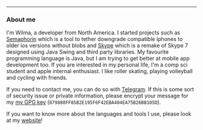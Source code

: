 
---

### About me

I'm Wilma, a developer from North America. I started projects such as [Semaphorin](https://github.com/y08wilm/Semaphorin) which is a tool to tether downgrade compatible iphones to older ios versions without blobs and [Skype](https://github.com/y08wilm/Skype) which is a remake of Skype 7 designed using Java Swing and third party libraries. My favourite programming language is Java, but I am trying to get better at mobile app development too. If you are interested in my personal life, I'm a comp sci student and apple internal enthusiast. I like roller skating, playing volleyball and cycling with friends.

If you need to contact me, you can do so with [Telegram](https://t.me/wilm271). If this is some sort of security issue or private information, please encrypt your message for my [my GPG key](https://keyserver.ubuntu.com/pks/lookup?search=879880FF85B2E195F6F42EBA404EA75B26BB105D&fingerprint=on&op=index) (`879880FF85B2E195F6F42EBA404EA75B26BB105D`).

If you want to know more about the languages and tools I use, please look at my [website](https://www.youtube.com/watch?v=dQw4w9WgXcQ&pp=ygUIcmlja3JvbGw%3D)!
